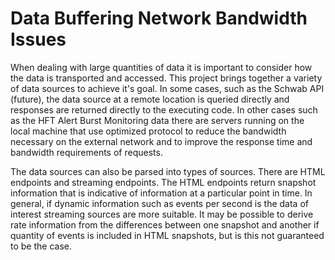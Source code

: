 # Data Buffering Network Bandwidth Issues

When dealing with large quantities of data it is important to consider how the data is transported and accessed.  This project brings together a variety of data sources to achieve it's goal.  In some cases, such as the Schwab API (future), the data source at a remote location is queried directly and responses are returned directly to the executing code.  In other cases such as the HFT Alert Burst Monitoring data there are servers running on the local machine that use optimized protocol to reduce the bandwidth necessary on the external network and to improve the response time and bandwidth requirements of requests.&#x20;

The data sources can also be parsed into types of sources.  There are HTML endpoints and streaming endpoints.  The HTML endpoints return snapshot information that is indicative of information at a particular point in time. In general, if dynamic information such as events per second is the data of interest streaming sources are more suitable.  It may be possible to derive rate information from the differences between one snapshot and another if quantity of events is included in HTML snapshots, but is this not guaranteed to be the case.
